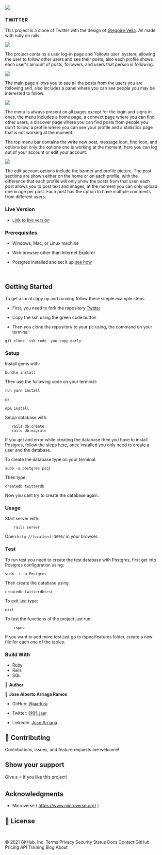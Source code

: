 ![](https://img.shields.io/badge/Microverse-blueviolet)

### TWITTER

This project is a clone of Twitter with the design of [Gregoire Vella](https://www.behance.net/gallery/14286087/Twitter-Redesign-of-UI-details). All made with ruby on rails.

<img src="lib/assets/homes.png">

The project contains a user log-in page and 'follows user' system, allowing the user to follow other users and see their posts, also each profile shows each user's amount of posts, followers, and users that person is following.

<img src="lib/assets/profile.png">

The main page allows you to see all the posts from the users you are following and, also includes a panel where you can see people you may be interested to follow.

<img src="lib/assets/connect.png">

The menu is always present on all pages except for the login and signs in ones, the menu includes a home page, a connect page where you can find other users, a discover page where you can find posts from people you don't follow, a profile where you can see your profile and a statistics page that is not working at the moment.

The top menu bar contains the write new post, message icon, find icon, and options but only the options one is working at the moment, here you can log out of your account or edit your account.

<img src="lib/assets/discover.png">

The edit account options include the banner and profile picture.
The post sections are shown either on the home or on each profile, with the difference that each profile will only show the posts from that user, each post allows you to post text and images, at the moment you can only upload one image per post.
Each post has the option to have multiple comments from different users.

### Live Version

- [Link to live version](https://secure-springs-89314.herokuapp.com/)


### Prerequisites

- Windows, Mac, or Linux machine 

- Web browser other than Internet Explorer

- Postgres installed and set it up [see how](https://www.digitalocean.com/community/tutorials/how-to-install-postgresql-on-ubuntu-20-04-quickstart)

​
## Getting Started

To get a local copy up and running follow these simple example steps.

- First, you need to fork the repository [Twitter](https://github.com/JAAR91/twitter)

- Copy the ssh using the green code button

- Then you clone the repository to your pc using, the command on your terminal:

```
git clone 'ssh code  you copy early'
```

### Setup

Install gems with:

```
bundle install
```

Then use the following code on your terminal:

```
run yarn install
```

or 

```
npm install
```

Setup database with:

```
   rails db:create
   rails db:migrate
```

If you get and error while creating the database then you have to install Postgres, follow the steps [here](https://www.digitalocean.com/community/tutorials/how-to-install-postgresql-on-ubuntu-20-04-quickstart), once installed you only need to create a user and the database.

To create the database type on your terminal:
```
sudo -u postgres psql
```
Then type:
```
createdb twitterdb
```
Now you cant try to create the database again.

### Usage

Start server with:

```
    rails server
```

Open `http://localhost:3000/` in your browser.


### Test

To run test you need to create the test database with Postgres, first get into Postgres configuration using:
```
sudo -i -u Postgres
```
Then create the database using:
```
createdb twitterdbtest
```
To exit just type:
```
exit
```
To test the functions of the project just run:

```
    rspec
```

If you want to add more test just go to rspec/features folder, create a new file for each one of the tables.

### Build With

- Ruby 
- Rails
- SQL


👤 **Author**

👤 **Jose Alberto Arriaga Ramos**

- GitHub: [@jaarkira](https://github.com/jaarkira )

- Twitter: [@91_jaar](https://twitter.com/91_jaar )

- LinkedIn: [Jose Arriaga](https://www.linkedin.com/in/jaar/)
​

## 🤝 Contributing

Contributions, issues, and feature requests are welcome!

## Show your support


Give a ⭐️ if you like this project!


## Acknowledgments

- Microverse ( https://www.microverse.org/ )

## 📝 License

​
 
© 2021 GitHub, Inc.
Terms
Privacy
Security
Status
Docs
Contact GitHub
Pricing
API
Training
Blog
About